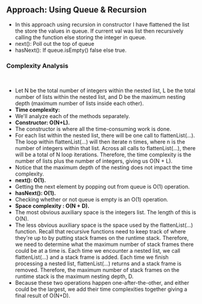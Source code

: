 ## Approach: Using Queue & Recursion
* In this approach using recursion in constructor I have flattened the list the store the values in queue. If current val was list then recursively calling the function else storing the integer in queue.
* next(): Poll out the top of queue
* hasNext(): If queue.isEmpty() false else true.
​
### Complexity Analysis
​
* Let N be the total number of integers within the nested list, L be the total number of lists within the nested list, and D be the maximum nesting depth (maximum number of lists inside each other).
​
* **Time complexity:**
​
* We'll analyze each of the methods separately.
​
* **Constructor: O(N+L).**
​
* The constructor is where all the time-consuming work is done.
​
* For each list within the nested list, there will be one call to flattenList(...). The loop within flattenList(...) will then iterate n times, where n is the number of integers within that list. Across all calls to flattenList(...), there will be a total of N loop iterations. Therefore, the time complexity is the number of lists plus the number of integers, giving us O(N + L).
​
* Notice that the maximum depth of the nesting does not impact the time complexity.
​
* **next(): O(1).**
​
* Getting the next element by popping out from queue is O(1) operation.
​
* **hasNext(): O(1).**
​
* Checking whether or not queue is empty is an O(1) operation.
​
* **Space complexity : O(N + D).**
​
* The most obvious auxiliary space is the integers list. The length of this is O(N).
​
* The less obvious auxiliary space is the space used by the flattenList(...) function. Recall that recursive functions need to keep track of where they're up to by putting stack frames on the runtime stack. Therefore, we need to determine what the maximum number of stack frames there could be at a time is. Each time we encounter a nested list, we call flattenList(...) and a stack frame is added. Each time we finish processing a nested list, flattenList(...) returns and a stack frame is removed. Therefore, the maximum number of stack frames on the runtime stack is the maximum nesting depth, D.
​
* Because these two operations happen one-after-the-other, and either could be the largest, we add their time complexities together giving a final result of O(N+D).